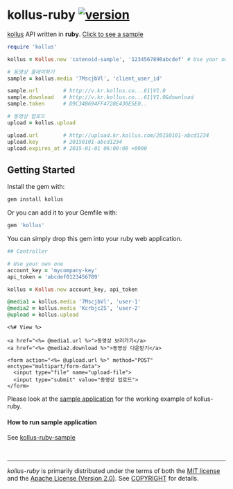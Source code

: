 <!--
Copyright 2015-2016 Hyeon Kim

Licensed under the Apache License, Version 2.0 <LICENSE-APACHE or
http://www.apache.org/licenses/LICENSE-2.0> or the MIT license
<LICENSE-MIT or http://opensource.org/licenses/MIT>, at your
option. This file may not be copied, modified, or distributed
except according to those terms.
-->

kollus-ruby [![version][]][rubygems]
========
[kollus] API written in **ruby**. [Click to see a sample][sample]

```ruby
require 'kollus'

kollus = Kollus.new 'catenoid-sample', '1234567890abcdef' # Use your own one

# 동영상 플레이하기
sample = kollus.media '7MscjbVl', 'client_user_id'

sample.url        # http://v.kr.kollus.co...61|V1.0
sample.download   # http://v.kr.kollus.co...61|V1.0&download
sample.token      # D9C34B694FF4728E430E5E0..

# 동영상 업로드
upload = kollus.upload

upload.url        # http://upload.kr.kollus.com/20150101-abcd1234
upload.key        # 20150101-abcd1234
upload.expires_at # 2015-01-01 06:00:00 +0900
```

Getting Started
--------
Install the gem with:
```bash
gem install kollus
```

Or you can add it to your Gemfile with:
```ruby
gem 'kollus'
```

You can simply drop this gem into your ruby web application.

```ruby
## Controller

# Use your own one
account_key = 'mycompany-key'
api_token = 'abcdef0123456789'

kollus = Kollus.new account_key, api_token

@media1 = kollus.media '7MscjbVl', 'user-1'
@media2 = kollus.media 'Kcrbjc2S', 'user-2'
@upload = kollus.upload
```

```erb
<%# View %>

<a href="<%= @media1.url %>">동영상 보러가기</a>
<a href="<%= @media2.download %>">동영상 다운받기</a>

<form action="<%= @upload.url %>" method="POST" enctype="multipart/form-data">
  <input type="file" name="upload-file">
  <input type="submit" value="동영상 업로드">
</form>
```

Please look at the [sample application][sample] for the working example of kollus-ruby.

#### How to run sample application
See [kollus-ruby-sample][sample]

<br>

--------
*kollus-ruby* is primarily distributed under the terms of both the [MIT license]
and the [Apache License (Version 2.0)]. See [COPYRIGHT] for details.

[version]: https://img.shields.io/gem/v/kollus.svg
[rubygems]: https://rubygems.org/gems/kollus
[kollus]: http://kollus.com
[sample]: https://github.com/simnalamburt/kollus-ruby-sample
[MIT license]: LICENSE-MIT
[Apache License (Version 2.0)]: LICENSE-APACHE
[COPYRIGHT]: COPYRIGHT

